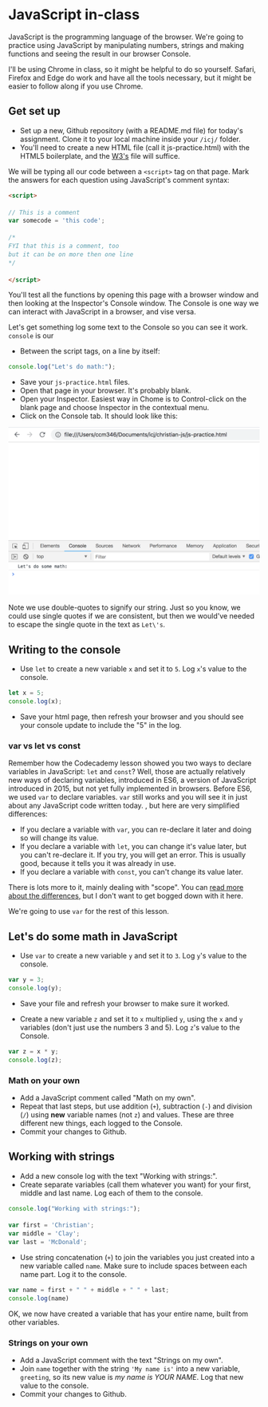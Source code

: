 # JavaScript in-class

JavaScript is the programming language of the browser. We're going to practice using JavaScript by manipulating numbers, strings and making functions and seeing the result in our browser Console.

I'll be using Chrome in class, so it might be helpful to do so yourself. Safari, Firefox and Edge do work and have all the tools necessary, but it might be easier to follow along if you use Chrome.

## Get set up

- Set up a new, Github repository (with a README.md file) for today's assignment. Clone it to your local machine inside your `/icj/` folder.
- You'll need to create a new HTML file (call it js-practice.html) with the HTML5 boilerplate, and the [W3's](https://www.w3schools.com/html/html5_intro.asp) file will suffice.

We will be typing all our code between a `<script>` tag on that page. Mark the answers for each question using JavaScript's comment syntax:

```html
<script>

// This is a comment
var somecode = 'this code';

/*
FYI that this is a comment, too
but it can be on more then one line
*/

</script>
```

You'll test all the functions by opening this page with a browser window and then looking at the Inspector's Console window. The Console is one way we can interact with JavaScript in a browser, and vise versa.

Let's get something log some text to the Console so you can see it work. `console` is our

- Between the script tags, on a line by itself:

```js
console.log("Let's do math:");
```

- Save your `js-practice.html` files.
- Open that page in your browser. It's probably blank.
- Open your Inspector. Easiest way in Chome is to Control-click on the blank page and choose Inspector in the contextual menu.
- Click on the Console tab. It should look like this:

![console](../images/js-show-console.png)

Note we use double-quotes to signify our string. Just so you know, we could use single quotes if we are consistent, but then we would've needed to escape the single quote in the text as `Let\'s`.

## Writing to the console

- Use `let` to create a new variable `x` and set it to `5`. Log `x`'s value to the console.

```js
let x = 5;
console.log(x);
```

- Save your html page, then refresh your browser and you should see your console update to include the "5" in the log.

### var vs let vs const

Remember how the Codecademy lesson showed you two ways to declare variables in JavaScript: `let` and `const`? Well, those are actually relatively new ways of declaring variables, introduced in ES6, a version of JavaScript introduced in 2015, but not yet fully implemented in browsers. Before ES6, we used `var` to declare variables. `var` still works and you will see it in just about any JavaScript code written today. , but here are very simplified differences:

- If you declare a variable with `var`, you can re-declare it later and doing so will change its value.
- If you declare a variable with `let`, you can change it's value later, but you can't re-declare it. If you try, you will get an error. This is usually good, because it tells you it was already in use.
- If you declare a variable with `const`, you can't change its value later.

There is lots more to it, mainly dealing with "scope". You can [read more about the differences](https://wesbos.com/javascript-scoping/), but I don't want to get bogged down with it here.

We're going to use `var` for the rest of this lesson.

## Let's do some math in JavaScript

- Use `var` to create a new variable `y` and set it to `3`. Log `y`'s value to the console.

```js
var y = 3;
console.log(y);
```

- Save your file and refresh your browser to make sure it worked.

- Create a new variable `z` and set it to `x` multiplied `y`, using the `x` and `y` variables (don't just use the numbers 3 and 5). Log `z`'s value to the Console.

```js
var z = x * y;
console.log(z);
```

### Math on your own

- Add a JavaScript comment called "Math on my own".
- Repeat that last steps, but use addition (`+`), subtraction (`-`) and division (`/`) using **new** variable names (not `z`) and values. These are three different new things, each logged to the Console.
- Commit your changes to Github.

## Working with strings

- Add a new console log with the text "Working with strings:".
- Create separate variables (call them whatever you want) for your first, middle and last name. Log each of them to the console.

```js
console.log("Working with strings:");

var first = 'Christian';
var middle = 'Clay';
var last = 'McDonald';
```

- Use string concatenation (`+`) to join the variables you just created into a new variable called `name`. Make sure to include spaces between each name part. Log it to the console.

```js
var name = first + " " + middle + " " + last;
console.log(name)
```

OK, we now have created a variable that has your entire name, built from other variables.

### Strings on your own

- Add a JavaScript comment with the text "Strings on my own".
- Join `name` together with the string `'My name is'` into a new variable, `greeting`, so its new value is *my name is YOUR NAME*. Log that new value to the console.
- Commit your changes to Github.
